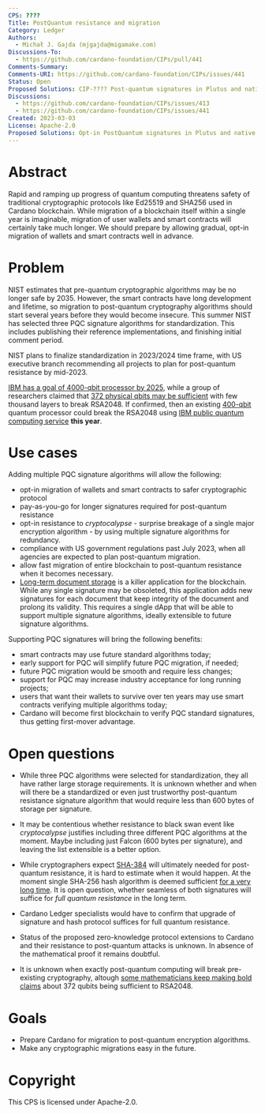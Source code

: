 ```yaml
---
CPS: ????
Title: PostQuantum resistance and migration
Category: Ledger
Authors:
  - Michał J. Gajda (mjgajda@migamake.com)
Discussions-To:
  - https://github.com/cardano-foundation/CIPs/pull/441
Comments-Summary: 
Comments-URI: https://github.com/cardano-foundation/CIPs/issues/441
Status: Open
Proposed Solutions: CIP-???? Post-quantum signatures in Plutus and native wallets
Discussions:
  - https://github.com/cardano-foundation/CIPs/issues/413
  - https://github.com/cardano-foundation/CIPs/issues/441
Created: 2023-03-03
License: Apache-2.0
Proposed Solutions: Opt-in PostQuantum signatures in Plutus and native wallets
---
```


# Abstract

Rapid and ramping up progress of quantum computing threatens safety of traditional
cryptographic protocols like Ed25519 and SHA256 used in Cardano blockchain.
While migration of a blockchain itself within a single year is imaginable,
migration of user wallets and smart contracts will certainly take much longer.
We should prepare by allowing gradual, opt-in migration of wallets and smart contracts
well in advance.

# Problem

NIST estimates that pre-quantum cryptographic algorithms may be no longer safe
by 2035. However, the smart contracts have long development and lifetime,
so migration to post-quantum cryptography algorithms should start several
years before they would become insecure.
This summer NIST has selected three PQC signature algorithms
for standardization. This includes publishing their reference implementations,
and finishing initial comment period.

NIST plans to finalize standardization in 2023/2024 time frame, with US executive branch recommending
all projects to plan for post-quantum resistance by mid-2023.

[IBM has a goal of 4000-qbit processor by 2025](https://research.ibm.com/blog/ibm-quantum-roadmap-2025), while a group of researchers
claimed that [372 physical qbits may be sufficient](https://arxiv.org/pdf/2212.12372.pdf) with few thousand layers to break RSA2048.
If confirmed, then an existing [400-qbit](https://newsroom.ibm.com/2022-11-09-IBM-Unveils-400-Qubit-Plus-Quantum-Processor-and-Next-Generation-IBM-Quantum-System-Two) quantum processor could break the RSA2048 using [IBM public quantum computing service](https://quantum-computing.ibm.com/) **this year**.

# Use cases

Adding multiple PQC signature algorithms will allow the following:

* opt-in migration of wallets and smart contracts to safer cryptographic protocol
* pay-as-you-go for longer signatures required for post-quantum resistance
* opt-in resistance to _cryptocalypse_ - surprise breakage of a single major encryption algorithm -
  by using multiple signature algorithms for redundancy.
* compliance with US government regulations past July 2023, when all agencies
  are expected to plan post-quantum migration.
* allow fast migration of entire blockchain to post-quantum resistance when it becomes necessary.
* [Long-term document storage](https://adastamp.co) is a killer application for the blockchain.
  While any single signature may be obsoleted, this application adds new signatures for each document
  that keep integrity of the document and prolong its validity.
  This requires a single dApp that will be able to support multiple signature algorithms,
  ideally extensible to future signature algorithms.

Supporting PQC signatures will bring the following benefits:

* smart contracts may use future standard algorithms today;
* early support for PQC will simplify future PQC migration, if needed;
* future PQC migration would be smooth and require less changes;
* support for PQC may increase industry acceptance for long running projects;
* users that want their wallets to survive over ten years may
  use smart contracts verifying multiple algorithms today;
* Cardano will become first blockchain to verify PQC standard signatures,
  thus getting first-mover advantage.

# Open questions

* While three PQC algorithms were selected for standardization,
  they all have rather large storage requirements.
  It is unknown whether and when will there be a standardized or even just trustworthy
  post-quantum resistance signature algorithm that would require less than 600 bytes
  of storage per signature.

* It may be contentious whether resistance to black swan event
  like _cryptocalypse_ justifies including three different PQC algorithms at the moment.
  Maybe including just Falcon (600 bytes per signature), and leaving the list extensible
  is a better option.

* While cryptographers expect [SHA-384](https://cryptobook.nakov.com/quantum-safe-cryptography#quantum-safe-and-quantum-broken-crypto-algorithms) will ultimately needed for post-quantum resistance,
  it is hard to estimate when it would happen. At the moment single SHA-256
  hash algorithm is deemed sufficient [for a very long time](https://cryptobook.nakov.com/quantum-safe-cryptography#quantum-safe-and-quantum-broken-crypto-algorithms).
  It is open question, whether seamless of both signatures will suffice
  for _full quantum resistance_ in the long term.

* Cardano Ledger specialists would have to confirm that upgrade of signature
  and hash protocol suffices for full quantum resistance.

* Status of the proposed zero-knowledge protocol extensions to Cardano
  and their resistance to post-quantum attacks
  is unknown. In absence of the mathematical proof it remains doubtful.

* It is unknown when exactly post-quantum computing will break pre-existing
  cryptography, altough [some mathematicians keep making bold claims](https://arxiv.org/pdf/2212.12372.pdf)
  about 372 qubits being sufficient to RSA2048.

# Goals

* Prepare Cardano for migration to post-quantum encryption algorithms.
* Make any cryptographic migrations easy in the future.

# Copyright

This CPS is licensed under Apache-2.0.
